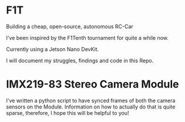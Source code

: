 # F1T
Building a cheap, open-source, autonomous RC-Car

I've been inspired by the F1Tenth tournament for quite a while now. 

Currently using a Jetson Nano DevKit.

I will document my struggles, findings and code in this Repo. 

# IMX219-83 Stereo Camera Module

I've written a python script to have synced frames of both the camera sensors on the Module. 
Information on how to actually do that is quite sparse, therefore, I hope this will be helpful to you!




